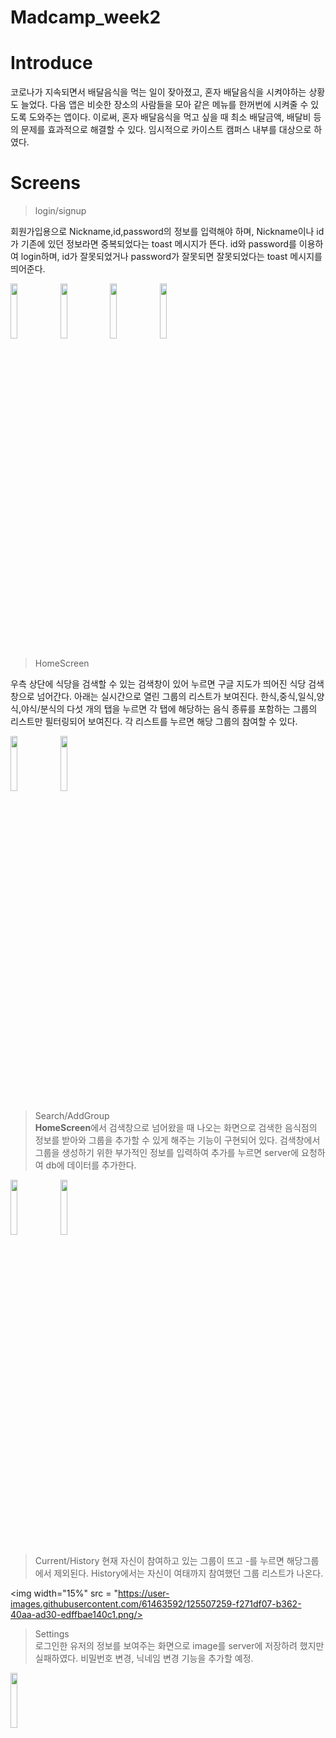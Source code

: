 # Madcamp_week2

# Introduce
코로나가 지속되면서 배달음식을 먹는 일이 잦아졌고, 혼자 배달음식을 시켜야하는 상황도 늘었다.
다음 앱은 비슷한 장소의 사람들을 모아 같은 메뉴를 한꺼번에 시켜줄 수 있도록 도와주는 앱이다. 이로써, 혼자 배달음식을 먹고 싶을 때 최소 배달금액, 배달비 등의 문제를 효과적으로 해결할 수 있다. 임시적으로 카이스트 캠퍼스 내부를 대상으로 하였다.   

# Screens
> login/signup 

회원가입용으로 Nickname,id,password의 정보를 입력해야 하며, Nickname이나 id가 기존에 있던 정보라면 중복되었다는 toast 메시지가 뜬다. id와 password를 이용하여 login하며, id가 잘못되었거나 password가 잘못되면 잘못되었다는 toast 메시지를 띄어준다.  

<img width="15%" src="https://user-images.githubusercontent.com/61463592/125501318-721b5c1e-d7f0-4bb6-8be7-60515b883035.png"/>  <img width="15%" src="https://user-images.githubusercontent.com/61463592/125504070-26cc3b55-b90d-424a-ae58-f81fd07a62f0.png"/> <img width="15%" src="https://user-images.githubusercontent.com/61463592/125504813-3594c8a0-b974-43dc-a7ae-97f394d7e895.png"/>  <img width="15%" src="https://user-images.githubusercontent.com/61463592/125504733-4b05eda2-cb77-465c-95cf-4b4eee766b3b.png"/>  




> HomeScreen

우측 상단에 식당을 검색할 수 있는 검색창이 있어 누르면 구글 지도가 띄어진 식당 검색창으로 넘어간다. 아래는 실시간으로 열린 그룹의 리스트가 보여진다. 한식,중식,일식,양식,야식/분식의 다섯 개의 탭을 누르면 각 탭에 해당하는 음식 종류를 포함하는 그룹의 리스트만 필터링되어 보여진다. 각 리스트를 누르면 해당 그룹의 참여할 수 있다.


<img width="15%" src="https://user-images.githubusercontent.com/61463592/125505356-c63d63ae-8281-4cfa-be99-a8b42da79743.png"/>  <img width="15%" src = "https://user-images.githubusercontent.com/61463592/125505471-de278fed-2540-4aa1-bd1d-9feffc17e312.png"/>




> Search/AddGroup  
**HomeScreen**에서 검색창으로 넘어왔을 때 나오는 화면으로 검색한 음식점의 정보를 받아와 그룹을 추가할 수 있게 해주는 기능이 구현되어 있다. 검색창에서 그룹을 생성하기 위한 부가적인 정보를 입력하여 추가를 누르면 server에 요청하여 db에 데이터를 추가한다.

<img width="15%" src="https://user-images.githubusercontent.com/61463592/125505569-3657efc2-e785-41c2-b003-341276bad355.png"/>  <img width="15%" src="https://user-images.githubusercontent.com/61463592/125506027-2615f067-1461-42aa-a73f-93fc588e789f.png"/>

> Current/History
현재 자신이 참여하고 있는 그룹이 뜨고 -를 누르면 해당그룹에서 제외된다. History에서는 자신이 여태까지 참여했던 그룹 리스트가 나온다.

<img width="15%" src = "https://user-images.githubusercontent.com/61463592/125507259-f271df07-b362-40aa-ad30-edffbae140c1.png/>



> Settings  
로그인한 유저의 정보를 보여주는 화면으로 image를 server에 저장하려 했지만 실패하였다. 비밀번호 변경, 닉네임 변경 기능을 추가할 예정.
<img width="15%" src = "https://user-images.githubusercontent.com/61463592/125506160-bc0673eb-ac67-4447-95a3-d621a7293fdf.png"/>

